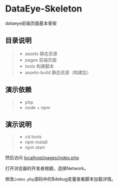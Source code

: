 # DataEye-Skeleton

dataeye前端页面基本骨架

## 目录说明

> * assets 静态资源
> * pages 前端页面
> * tools 构建脚本
> * assets-build 静态资源（构建后）

## 演示依赖

> * php
> * node + npm

## 演示说明

> * cd tools
> * npm install
> * npm start

然后访问 [localhost/pages/index.php](localhost/pages/index.php)

打开浏览器的开发者根据，选择Network。

修改`index.php`源码中的$debug变量查看脚本加载详情。


